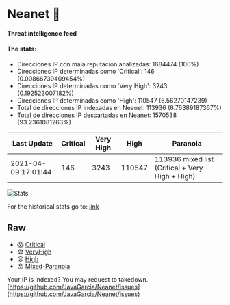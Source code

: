 # Neanet :hocho:
#### Threat intelligence feed
#### The stats:

- Direcciones IP con mala reputacion analizadas: 1684474 (100%)
- Direcciones IP determinadas como 'Critical':  146 (0.00866739409454%)
- Direcciones IP determinadas como 'Very High':  3243 (0.192523007182%)
- Direcciones IP determinadas como 'High':  110547 (6.56270147239)
- Total de direcciones IP indexadas en Neanet:  113936 (6.76389187367%)
- Total de direcciones IP descartadas en Neanet:  1570538 (93.2361081263%)

| Last Update | Critical | Very High | High | Paranoia |
| --- | --- | --- | --- | --- |
| 2021-04-09 17:01:44 | 146 | 3243 | 110547 | 113936 mixed list (Critical + Very High + High)|

![Stats](https://docs.google.com/spreadsheets/d/e/2PACX-1vSnaNMIXVabIpDJjufMlzH7poXnshF3mgd8Is1g9ytUEzVsP5my4Trn8f-xkoLLQ38xpL3HtmUexLo6/pubchart?oid=501124687&format=image)

For the historical stats go to: [link](/stats.csv)
## Raw
- :scream: [Critical](https://raw.githubusercontent.com/JavaGarcia/Neanet/master/blacklists/neanet_critical.txt)
- :fearful: [VeryHigh](https://raw.githubusercontent.com/JavaGarcia/Neanet/master/blacklists/neanet_veryHigh.txtt)
- :frowning: [High](https://raw.githubusercontent.com/JavaGarcia/Neanet/master/blacklists/neanet_high.txt)
- :dizzy_face: [Mixed-Paranoia](https://raw.githubusercontent.com/JavaGarcia/Neanet/master/blacklists/neanet_all.txt)


Your IP is indexed? You may request to takedown. [https://github.com/JavaGarcia/Neanet/issues](https://github.com/JavaGarcia/Neanet/issues)































































































































































































































































































































































































































































































































































































































































































































































































































































































































































































































































































































































































































































































































































































































































































































































































































































































































































































































































































































































































































































































































































































































































































































































































































































































































































































































































































































































































































































































































































































































































































































































































































































































































































































































































































































































































































































































































































































































































































































































































































































































































































































































































































































































































































































































































































































































































































































































































































































































































































































































































































































































































































































































































































































































































































































































































































































































